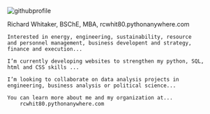![githubprofile](https://user-images.githubusercontent.com/84055580/179374888-b67181e0-ebe1-4102-bdd4-7aa2b0e49209.png)



Richard Whitaker, BSChE, MBA, rcwhit80.pythonanywhere.com


    Interested in energy, engineering, sustainability, resource
    and personnel management, business developent and strategy,
    finance and execution...
    
    I’m currently developing websites to strengthen my python, SQL,
    html and CSS skills ...

    I’m looking to collaborate on data analysis projects in 
    engineering, business analysis or political science...
    
    You can learn more about me and my organization at... 
        rcwhit80.pythonanywhere.com

<!---
rcwhit80/rcwhit80 is a ✨ special ✨ repository because its `README.md` (this file) appears on your GitHub profile.
You can click the Preview link to take a look at your changes.
--->

